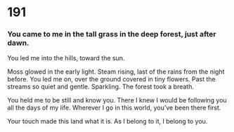 # 191

### You came to me in the tall grass in the deep forest, just after dawn.

You led me into the hills, toward the sun.

Moss glowed in the early light. Steam rising, last of the rains from the night before. You led me on, over the ground covered in tiny flowers. Past the streams so quiet and gentle. Sparkling. The forest took a breath.

You held me to be still and know you. There I knew I would be following you all the days of my life.  Wherever I go in this world, you’ve been there first. 

Your touch made this land what it is. As I belong to it, I belong to you.